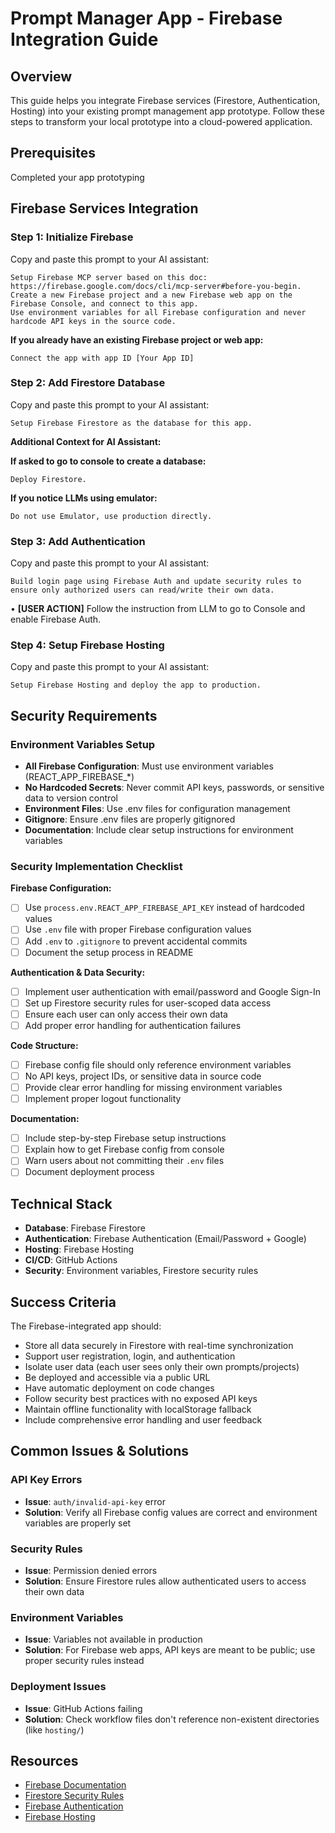 # Prompt Manager App - Firebase Integration Guide

## Overview

This guide helps you integrate Firebase services (Firestore, Authentication, Hosting) into your existing prompt management app prototype. Follow these steps to transform your local prototype into a cloud-powered application.

## Prerequisites

Completed your app prototyping 

## Firebase Services Integration

### Step 1: Initialize Firebase

Copy and paste this prompt to your AI assistant:

```
Setup Firebase MCP server based on this doc: https://firebase.google.com/docs/cli/mcp-server#before-you-begin.
Create a new Firebase project and a new Firebase web app on the Firebase Console, and connect to this app. 
Use environment variables for all Firebase configuration and never hardcode API keys in the source code.
```

**If you already have an existing Firebase project or web app:**

```
Connect the app with app ID [Your App ID]
```

### Step 2: Add Firestore Database

Copy and paste this prompt to your AI assistant:

```
Setup Firebase Firestore as the database for this app.
```

**Additional Context for AI Assistant:**

**If asked to go to console to create a database:**

```
Deploy Firestore.
```

**If you notice LLMs using emulator:**

```
Do not use Emulator, use production directly.
```

### Step 3: Add Authentication

Copy and paste this prompt to your AI assistant:

```
Build login page using Firebase Auth and update security rules to ensure only authorized users can read/write their own data.
```

• **[USER ACTION]** Follow the instruction from LLM to go to Console and enable Firebase Auth.

### Step 4: Setup Firebase Hosting

Copy and paste this prompt to your AI assistant:

```
Setup Firebase Hosting and deploy the app to production.
```

## Security Requirements

### Environment Variables Setup
- **All Firebase Configuration**: Must use environment variables (REACT_APP_FIREBASE_*)
- **No Hardcoded Secrets**: Never commit API keys, passwords, or sensitive data to version control
- **Environment Files**: Use .env files for configuration management
- **Gitignore**: Ensure .env files are properly gitignored
- **Documentation**: Include clear setup instructions for environment variables

### Security Implementation Checklist

**Firebase Configuration:**
- [ ] Use `process.env.REACT_APP_FIREBASE_API_KEY` instead of hardcoded values
- [ ] Use `.env` file with proper Firebase configuration values
- [ ] Add `.env` to `.gitignore` to prevent accidental commits
- [ ] Document the setup process in README

**Authentication & Data Security:**
- [ ] Implement user authentication with email/password and Google Sign-In
- [ ] Set up Firestore security rules for user-scoped data access
- [ ] Ensure each user can only access their own data
- [ ] Add proper error handling for authentication failures

**Code Structure:**
- [ ] Firebase config file should only reference environment variables
- [ ] No API keys, project IDs, or sensitive data in source code
- [ ] Provide clear error handling for missing environment variables
- [ ] Implement proper logout functionality

**Documentation:**
- [ ] Include step-by-step Firebase setup instructions
- [ ] Explain how to get Firebase config from console
- [ ] Warn users about not committing their `.env` files
- [ ] Document deployment process

## Technical Stack

- **Database**: Firebase Firestore
- **Authentication**: Firebase Authentication (Email/Password + Google)
- **Hosting**: Firebase Hosting
- **CI/CD**: GitHub Actions
- **Security**: Environment variables, Firestore security rules

## Success Criteria

The Firebase-integrated app should:
- Store all data securely in Firestore with real-time synchronization
- Support user registration, login, and authentication
- Isolate user data (each user sees only their own prompts/projects)
- Be deployed and accessible via a public URL
- Have automatic deployment on code changes
- Follow security best practices with no exposed API keys
- Maintain offline functionality with localStorage fallback
- Include comprehensive error handling and user feedback

## Common Issues & Solutions

### API Key Errors
- **Issue**: `auth/invalid-api-key` error
- **Solution**: Verify all Firebase config values are correct and environment variables are properly set

### Security Rules
- **Issue**: Permission denied errors
- **Solution**: Ensure Firestore rules allow authenticated users to access their own data

### Environment Variables
- **Issue**: Variables not available in production
- **Solution**: For Firebase web apps, API keys are meant to be public; use proper security rules instead

### Deployment Issues
- **Issue**: GitHub Actions failing
- **Solution**: Check workflow files don't reference non-existent directories (like `hosting/`)

## Resources

- [Firebase Documentation](https://firebase.google.com/docs)
- [Firestore Security Rules](https://firebase.google.com/docs/firestore/security/get-started)
- [Firebase Authentication](https://firebase.google.com/docs/auth)
- [Firebase Hosting](https://firebase.google.com/docs/hosting)